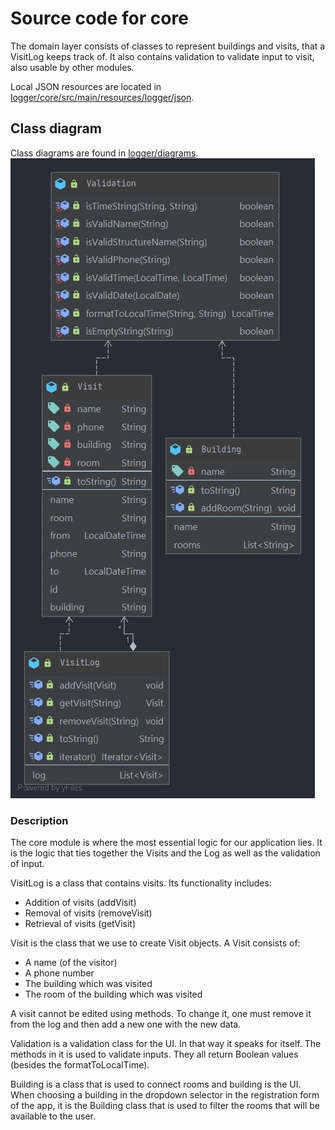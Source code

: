 # Source code for core

The domain layer consists of classes to represent buildings and visits, that a VisitLog keeps track of. It also contains validation to validate input to visit, also usable by other modules.

Local JSON resources are located in [logger/core/src/main/resources/logger/json](logger/core/src/main/resources/logger/json).

## Class diagram

Class diagrams are found in [logger/diagrams](logger/diagrams/core_class_diagram.png).
![PlantUML class diagram](logger/diagrams/core_class_diagram.png)

### Description

The core module is where the most essential logic for our application lies. It is the logic that ties together the Visits and the Log as well as the validation of input.

VisitLog is a class that contains visits. Its functionality includes:

* Addition of visits (addVisit)
* Removal of visits (removeVisit)
* Retrieval of visits (getVisit)

Visit is the class that we use to create Visit objects. A Visit consists of:

* A name (of the visitor)
* A phone number
* The building which was visited
* The room of the building which was visited

A visit cannot be edited using methods. To change it, one must remove it from the log and then add a new one with the new data.

Validation is a validation class for the UI. In that way it speaks for itself. The methods in it is used to validate inputs. They all return Boolean values (besides the formatToLocalTime).

Building is a class that is used to connect rooms and building is the UI. When choosing a building in the dropdown selector in the registration form of the app, it is the Building class that is used to filter the rooms that will be available to the user.
